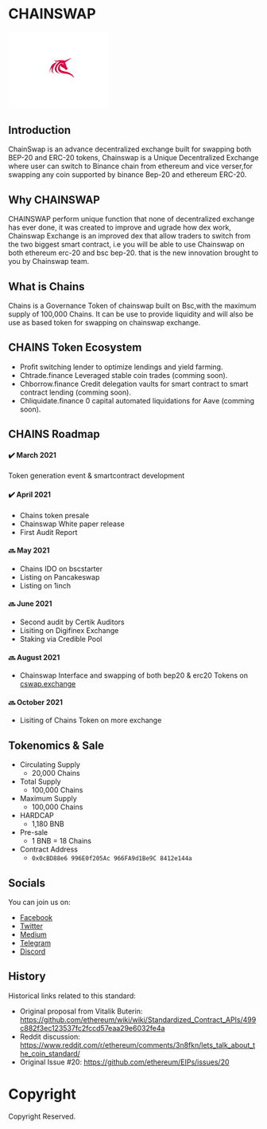 # CHAINSWAP

<img src="./src/logo.png" width=200px>


## Introduction
ChainSwap is an advance decentralized exchange built for swapping both BEP-20 and ERC-20 tokens, Chainswap is a Unique Decentralized Exchange where user can switch to Binance chain from ethereum and vice verser,for swapping any coin supported by binance Bep-20 and ethereum ERC-20.

## Why CHAINSWAP
CHAINSWAP perform unique function that none of decentralized exchange has ever done, it was created to improve and ugrade how dex work, Chainswap Exchange is an improved dex that allow traders to switch from the two biggest smart contract, i.e you will be able to use Chainswap on both ethereum erc-20 and bsc bep-20. that is the new innovation brought to you by Chainswap team.

## What is Chains
Chains is a Governance Token of chainswap built on Bsc,with the maximum supply of 100,000 Chains. It can be use to provide liquidity and will also be use as based token for swapping on chainswap exchange.

## CHAINS Token Ecosystem

- Profit switching lender to optimize lendings and yield farming.
- Chtrade.finance Leveraged stable coin trades (comming soon).
- Chborrow.finance Credit delegation vaults for smart contract to smart contract lending (comming soon).
- Chliquidate.finance 0 capital automated liquidations for Aave (comming soon).

## CHAINS Roadmap

#### :heavy_check_mark: March 2021
Token generation event & smartcontract development

#### :heavy_check_mark: April 2021
- Chains token presale
- Chainswap White paper release
- First Audit Report

#### :soon: May 2021
- Chains IDO on bscstarter
- Listing on Pancakeswap
- Listing on 1inch

#### :soon: June 2021
- Second audit by Certik Auditors
- Lisiting on Digifinex Exchange
- Staking via Credible Pool

#### :soon: August 2021
- Chainswap Interface and swapping of both bep20 & erc20 Tokens on [cswap.exchange](cswap.exchange)

#### :soon: October 2021
- Lisiting of Chains Token on more exchange

## Tokenomics & Sale

- Circulating Supply
    - 20,000 Chains
- Total Supply
    - 100,000 Chains
- Maximum Supply
    - 100,000 Chains
-  HARDCAP
    - 1,180 BNB
- Pre-sale
    - 1 BNB = 18 Chains
- Contract Address
    - `0x0cBD88e6 996E0f205Ac 966FA9d1Be9C 8412e144a`

## Socials
You can join us on:
- [Facebook](https://www.facebook.com/Chainswap-110816183709027)
- [Twitter](https://twitter.com/Chainswap1)
- [Medium](https://gateimporter.medium.com/)
- [Telegram](https://t.me/chainswap1)
- [Discord](https://cswap.exchange/discord.com/channels/744165977993904169/744165977993904171)

## History
Historical links related to this standard:

- Original proposal from Vitalik Buterin: https://github.com/ethereum/wiki/wiki/Standardized_Contract_APIs/499c882f3ec123537fc2fccd57eaa29e6032fe4a
- Reddit discussion: https://www.reddit.com/r/ethereum/comments/3n8fkn/lets_talk_about_the_coin_standard/
- Original Issue #20: https://github.com/ethereum/EIPs/issues/20

# Copyright
Copyright Reserved.